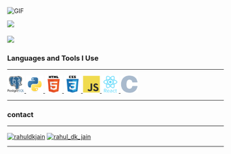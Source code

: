 <img align="center" height="270px" width="450px" alt="GIF" src="https://media.giphy.com/media/xT8qBhrlNooHBYR9f2/giphy.gif" />

<img src="https://github-readme-stats.vercel.app/api/top-langs/?username=mhtanmoy&layout=compact"> <br><br>
<img src="https://github-readme-stats.vercel.app/api?username=mhtanmoy&&show_icons=true&title_color=ffffff&icon_color=bb2acf&text_color=daf7dc&bg_color=151515">
<br>
<h3 align="left">Languages and Tools I Use</h3><hr>
<p align="left">
        <a href="https://github.com/mhtanmoy" target="_blank"> <img src="https://raw.githubusercontent.com/devicons/devicon/master/icons/postgresql/postgresql-original-wordmark.svg" alt="postgresql" width="40" height="40"/> </a>
    <a href="https://github.com/mhtanmoy" target="_blank"> <img src="https://raw.githubusercontent.com/devicons/devicon/master/icons/python/python-original.svg" alt="python" width="40" height="40"/> </a>
    <a href="https://github.com/mhtanmoy" target="_blank"> <img src="https://raw.githubusercontent.com/devicons/devicon/master/icons/html5/html5-original-wordmark.svg" alt="html5" width="40" height="40"/> </a>
    <a href="https://github.com/mhtanmoy" target="_blank"> <img src="https://raw.githubusercontent.com/devicons/devicon/master/icons/css3/css3-original-wordmark.svg" alt="css3" width="40" height="40"/> </a>
    <a href="https://github.com/mhtanmoy" target="_blank"> <img src="https://raw.githubusercontent.com/devicons/devicon/master/icons/javascript/javascript-original.svg" alt="javascript" width="40" height="40"/> </a>
      <a href="https://github.com/mhtanmoy" target="_blank"> <img src="https://raw.githubusercontent.com/devicons/devicon/master/icons/react/react-original-wordmark.svg" alt="react" width="40" height="40"/> </a>
      <a href="https://github.com/mhtanmoy" target="_blank"> <img src="https://raw.githubusercontent.com/devicons/devicon/master/icons/c/c-original.svg" alt="react" width="40" height="40"/> </a><hr>
    </p>
<h3 align="left">contact</h3>
<p align="left">
<hr>
<a href="https://www.facebook.com/tanmoy.mht/" target="blank"><img align="center" src="https://cdn.jsdelivr.net/npm/simple-icons@3.0.1/icons/facebook.svg" alt="rahuldkjain" height="30" width="40" /></a>
<a href="https://www.instagram.com/mhtanmoy/" target="blank"><img align="center" src="https://cdn.jsdelivr.net/npm/simple-icons@3.0.1/icons/instagram.svg" alt="rahul_dk_jain" height="30" width="40" /></a><hr>
</p>

